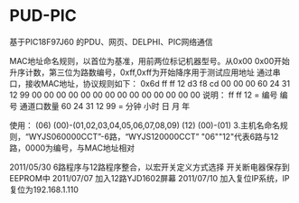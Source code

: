 # PUD-PIC
基于PIC18F97J60 的PDU、网页、DELPHI、PIC网络通信

MAC地址命名规则，以首位为基准，用前两位标记机器型号。从0x00 0x00开始升序计数，第三位为路数编号，0xff,0xff为开始降序用于测试应用地址
通过串口，接收MAC地址，协议规则如下：
0x6d ff ff 12 d3 f8 cd 00 00 00
60 24 31 12 99 00 00 00 00 00
00 00 00 00 00 00 00 00 00
说明：
ff ff 12 = 编号 编号 通道口数量
60 24 31 12 99 = 分钟 小时 日 月 年

使用：
(06) (00)-(01,02,03,04,05,06,07,08,09)
		(12) (00)-(01)
3.主机名命名规则，“WYJS060000CCT”-6路，“WYJS120000CCT” "06""12"代表6路与12路，0000为编号，与MAC地址相对

2011/05/30 6路程序与12路程序整合，以宏开关定义方式选择
开关断电器保存到EEPROM中
2011/07/07 加入12路YJD1602屏幕
2011/07/10 加入复位IP系统，IP复位为192.168.1.110
